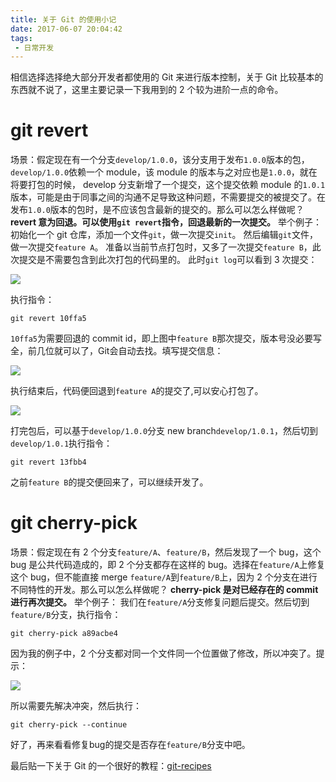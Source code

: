 ```yaml
---
title: 关于 Git 的使用小记
date: 2017-06-07 20:04:42
tags:
 - 日常开发
---
```


相信选择选择绝大部分开发者都使用的 Git 来进行版本控制，关于 Git 比较基本的东西就不说了，这里主要记录一下我用到的 2 个较为进阶一点的命令。

# git revert
场景：假定现在有一个分支``develop/1.0.0``，该分支用于发布``1.0.0``版本的包，``develop/1.0.0``依赖一个 module，该 module 的版本与之对应也是``1.0.0``，就在将要打包的时候， develop 分支新增了一个提交，这个提交依赖 module 的``1.0.1``版本，可能是由于同事之间的沟通不足导致这种问题，不需要提交的被提交了。在发布``1.0.0``版本的包时，是不应该包含最新的提交的。那么可以怎么样做呢？
**revert 意为回退。可以使用``git revert``指令，回退最新的一次提交。**
举个例子：
初始化一个 git 仓库，添加一个文件``git``，做一次提交``init``。
然后编辑``git``文件，做一次提交``feature A``。
准备以当前节点打包时，又多了一次提交``feature B``，此次提交是不需要包含到此次打包的代码里的。
此时``git log``可以看到 3 次提交：

![](http://7xryow.com1.z0.glb.clouddn.com/2017/06/07%E9%80%89%E5%8C%BA_001.png)

执行指令：
```
git revert 10ffa5
```
``10ffa5``为需要回退的 commit id，即上图中``feature B``那次提交，版本号没必要写全，前几位就可以了，Git会自动去找。填写提交信息：

![](http://7xryow.com1.z0.glb.clouddn.com/2017/06/07%E9%80%89%E5%8C%BA_002.png)

执行结束后，代码便回退到``feature A``的提交了,可以安心打包了。

![](http://7xryow.com1.z0.glb.clouddn.com/2017/06/07%E9%80%89%E5%8C%BA_003.png)

打完包后，可以基于``develop/1.0.0``分支 new branch``develop/1.0.1``，然后切到``develop/1.0.1``执行指令：
```
git revert 13fbb4
```
之前``feature B``的提交便回来了，可以继续开发了。

# git cherry-pick
场景：假定现在有 2 个分支``feature/A``、``feature/B``，然后发现了一个 bug，这个 bug 是公共代码造成的，即 2 个分支都存在这样的 bug。选择在``feature/A``上修复这个 bug，但不能直接 merge ``feature/A``到``feature/B``上，因为 2 个分支在进行不同特性的开发。那么可以怎么样做呢？
**cherry-pick 是对已经存在的 commit 进行再次提交。**
举个例子：
我们在``feature/A``分支修复问题后提交。然后切到``feature/B``分支，执行指令：
```
git cherry-pick a89acbe4
```
因为我的例子中，2 个分支都对同一个文件同一个位置做了修改，所以冲突了。提示：

![](http://7xryow.com1.z0.glb.clouddn.com/2017/06/07%E9%80%89%E5%8C%BA_004.png)

所以需要先解决冲突，然后执行：
```
git cherry-pick --continue
```
好了，再来看看修复bug的提交是否存在``feature/B``分支中吧。

最后贴一下关于 Git 的一个很好的教程：[git-recipes](https://github.com/geeeeeeeeek/git-recipes/wiki)
